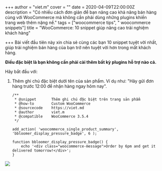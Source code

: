 +++
author = "viet.m"
cover = ""
date = 2020-04-09T22:00:00Z
description = "Có nhiều cách đơn giản để bạn nâng cao khả năng bán hàng cùng với WooCommerce mà không cần phải dùng những plugins khiến trang web thêm nặng nề."
tags = ["woocommerce tips", " woocommerce snippets"]
title = "WooCommerce: 10 snippet giúp nâng cao trải nghiệm khách hàng"

+++
Bài viết đầu tiên này xin chia sẻ cùng các bạn 10 snippet tuyệt vời nhất, giúp trải nghiệm bán hàng của bạn trở nên tuyệt vời hơn trong mắt khách hàng.

**Điều đặc biệt là bạn không cần phải cài thêm bất kỳ plugins hỗ trợ nào cả.**

Hãy bắt đầu với:

1. Thêm ghi chú đặc biệt dưới tên của sản phẩm. Ví dụ như: "Hãy gửi đơn hàng trước 12:00 để nhận hàng ngay hôm nay".

       /**
        * @snippet       Thêm ghi chú đặc biệt trên trang sản phẩm
        * @how-to        Custom WooCommerce
        * @sourcecode    https://viet.md
        * @author        viet.m
        * @compatible    WooCommerce 3.5.4
        */
        
       add_action( 'woocommerce_single_product_summary', 'bbloomer_display_pressure_badge', 6 );
          
       function bbloomer_display_pressure_badge() {
           echo '<div class="woocommerce-message">Order by 6pm and get it delivered tomorrow!</div>';
       }

![](/uploads/pressure.png)